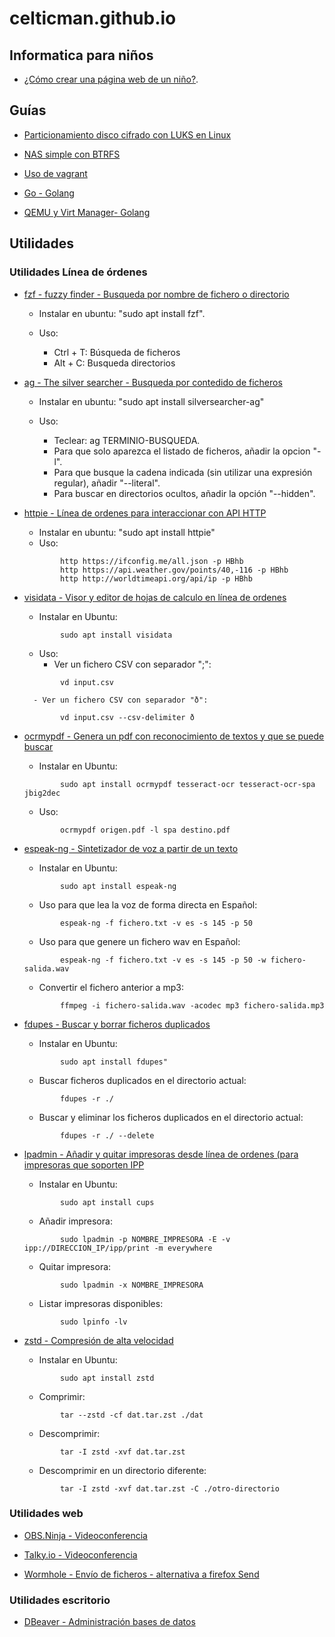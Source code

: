 # celticman.github.io

## Informatica para niños

- [¿Cómo crear una página web de un niño?](./ninos_github_pages.html).

## Guías

- [Particionamiento disco cifrado con LUKS en Linux](./notas_luks_particion_cifrada.html) 

- [NAS simple con BTRFS](./notas_nas.html) 

- [Uso de vagrant](./notas_vagrant.html)

- [Go - Golang](./notas_golang.html)

- [QEMU y Virt Manager- Golang](./notas_qemu.html)

## Utilidades

### Utilidades Línea de órdenes

- [fzf - fuzzy finder - Busqueda por nombre de fichero o directorio](https://github.com/junegunn/fzf) 

    - Instalar en ubuntu: "sudo apt install fzf".
    - Uso:

        - Ctrl + T: Búsqueda de ficheros
        - Alt + C: Busqueda directorios

- [ag - The silver searcher - Busqueda por contedido de ficheros](https://github.com/ggreer/the_silver_searcher)

    - Instalar en ubuntu: "sudo apt install silversearcher-ag"
    - Uso:

        - Teclear: ag TERMINIO-BUSQUEDA.
        - Para que solo aparezca el listado de ficheros, añadir la opcion "-l".
        - Para que busque la cadena indicada (sin utilizar una expresión regular), añadir "--literal".
        - Para buscar en directorios ocultos, añadir la opción "--hidden".

- [httpie - Línea de ordenes para interaccionar con API HTTP](https://httpie.org/)

    - Instalar en ubuntu: "sudo apt install httpie"
    - Uso:

    ```
            http https://ifconfig.me/all.json -p HBhb
            http https://api.weather.gov/points/40,-116 -p HBhb
            http http://worldtimeapi.org/api/ip -p HBhb
    ```
        
- [visidata - Visor y editor de hojas de calculo en línea de ordenes](https://www.visidata.org)

    - Instalar en Ubuntu: 
    ```
            sudo apt install visidata
    ```
    - Uso:
        - Ver un fichero CSV con separador ";": 
    ```
            vd input.csv
    ```
        - Ver un fichero CSV con separador "ð": 
    ```
            vd input.csv --csv-delimiter ð
    ```
        
- [ocrmypdf - Genera un pdf con reconocimiento de textos y que se puede buscar](https://ocrmypdf.readthedocs.io/en/latest/index.html)

	- Instalar en Ubuntu: 
    ```
            sudo apt install ocrmypdf tesseract-ocr tesseract-ocr-spa jbig2dec
    ```

	- Uso:	
    ```
            ocrmypdf origen.pdf -l spa destino.pdf 
    ```
	
- [espeak-ng - Sintetizador de voz a partir de un texto](https://github.com/espeak-ng/espeak-ng)

	- Instalar en Ubuntu: 
    ```
            sudo apt install espeak-ng
    ```
	- Uso para que lea la voz de forma directa en Español: 
    ```
            espeak-ng -f fichero.txt -v es -s 145 -p 50
    ```
	- Uso para que genere un fichero wav en Español: 
    ```
            espeak-ng -f fichero.txt -v es -s 145 -p 50 -w fichero-salida.wav
    ```
	- Convertir el fichero anterior a mp3: 
    ```
            ffmpeg -i fichero-salida.wav -acodec mp3 fichero-salida.mp3
    ```

- [fdupes - Buscar y borrar ficheros duplicados](https://github.com/adrianlopezroche/fdupes)

	- Instalar en Ubuntu:
    ```
            sudo apt install fdupes"
    ```
	- Buscar ficheros duplicados en el directorio actual: 
    ```
            fdupes -r ./
    ```
	- Buscar y eliminar los ficheros duplicados en el directorio actual: 
    ```
            fdupes -r ./ --delete
    ```
	
- [lpadmin - Añadir y quitar impresoras desde línea de ordenes (para impresoras que soporten IPP](https://www.cups.org/doc/man-lpadmin.html)

    - Instalar en Ubuntu: 
    ```
            sudo apt install cups
    ```
    - Añadir impresora:
    ```
            sudo lpadmin -p NOMBRE_IMPRESORA -E -v ipp://DIRECCION_IP/ipp/print -m everywhere
    ```
    - Quitar impresora:
    ```
            sudo lpadmin -x NOMBRE_IMPRESORA
    ```
    - Listar impresoras disponibles:
    ```
            sudo lpinfo -lv
    ```
        
- [zstd - Compresión de alta velocidad](https://github.com/facebook/zstd)

    - Instalar en Ubuntu: 
    ```
            sudo apt install zstd
    ```
    - Comprimir: 
    ```
            tar --zstd -cf dat.tar.zst ./dat
    ```
    - Descomprimir: 
    ```
            tar -I zstd -xvf dat.tar.zst
    ```
    - Descomprimir en un directorio diferente:    
    ```
            tar -I zstd -xvf dat.tar.zst -C ./otro-directorio
    ```

### Utilidades web

- [OBS.Ninja - Videoconferencia](https://obs.ninja/)

- [Talky.io - Videoconferencia](https://talky.io)

- [Wormhole - Envío de ficheros - alternativa a firefox Send](https://wormhole.app/)

### Utilidades escritorio

- [DBeaver - Administración bases de datos](https://dbeaver.io/)

